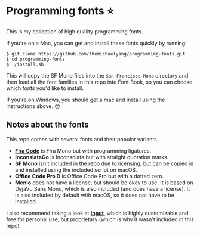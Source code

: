 # Programming fonts ⭐️

This is my collection of high quality programming fonts.

If you're on a Mac, you can get and install these fonts quickly by running:

```
$ git clone https://github.com/themichaelyang/programming-fonts.git
$ cd programming-fonts
$ ./install.sh
```

This will copy the SF Mono files into the ```San-Francisco-Mono``` directory and then load all the font families in this repo into Font Book, so you can choose which fonts you'd like to install.

If you're on Windows, you should get a mac and install using the instructions above. 😙

## Notes about the fonts

This repo comes with several fonts and their popular variants.

- [**Fira Code**](https://github.com/tonsky/FiraCode) is Fira Mono but with programming ligatures.
- **InconslataGo** is Inconsolata but with straight quotation marks.
- **SF Mono** isn't included in the repo due to licensing, but can be copied in and installed using the included script on macOS.
- **Office Code Pro D** is Office Code Pro but with a dotted zero.
- **Menlo** does not have a license, but should be okay to use. It is based on DejaVu Sans Mono, which is also included (and does have a license). It is also included by default with macOS, so it does not have to be installed.

I also recommend taking a look at [**Input**](http://input.fontbureau.com/), which is highly customizable and free for personal use, but proprietary (which is why it wasn't included in this repo).
